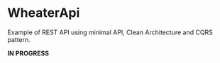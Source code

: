 # WheaterApi
Example of REST API using minimal API, Clean Architecture and CQRS pattern.

**IN PROGRESS**
